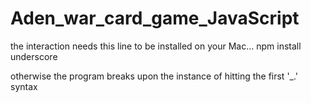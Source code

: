 # Aden_war_card_game_JavaScript

the interaction needs this line to be installed on your Mac...
npm install underscore

otherwise the program breaks upon the instance of hitting the first '_.' syntax
